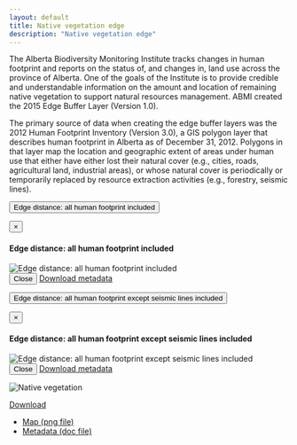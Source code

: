 ```yaml
---
layout: default
title: Native vegetation edge
description: "Native vegetation edge"
---
```


The Alberta Biodiversity Monitoring Institute tracks changes in human footprint and reports on the status of, and changes in, land use across the province of Alberta. One of the goals of the Institute is to provide credible and understandable information on the amount and location of remaining native vegetation to support natural resources management. 
ABMI created  the 2015 Edge Buffer Layer (Version 1.0).

The primary source of data when creating the edge buffer layers was the 2012 Human Footprint Inventory (Version 3.0), a GIS polygon layer that describes human footprint in Alberta as of December 31, 2012. Polygons in that layer map the location and geographic extent of areas under human use that either have either lost their natural cover (e.g., cities, roads, agricultural land, industrial areas), or whose natural cover is periodically or temporarily replaced by resource extraction activities (e.g., forestry, seismic lines). 


<p><button type="button" class="btn btn-primary" data-toggle="modal" data-target="#modal-edges-all-hf">Edge distance: all human footprint included</button></p>

<div class="modal fade" id="modal-edges-all-hf" tabindex="-1" role="dialog" aria-labelledby="modal-edges-all-hf-label">
  <div class="modal-dialog" role="document">
    <div class="modal-content">
      <div class="modal-header">
        <button type="button" class="close" data-dismiss="modal" aria-label="Close"><span aria-hidden="true">&times;</span></button>
        <h4 class="modal-title" id="modal-all-hf-label">Edge distance: all human footprint included</h4>
      </div>
      <div class="modal-body">
        <img src="{{ site.contents }}/habitat/edges/EdgeAllHF.png" class="img-responsive" alt="Edge distance: all human footprint included"/>
      </div>
      <div class="modal-footer">
        <button type="button" class="btn btn-default" data-dismiss="modal">Close</button>
        <a class="btn btn-primary" href="{{ site.ftproot }}/habitat/edges/W2W_Edge_Buffer_Metadata_16Dec2015final.doc" target="_blank">Download metadata <i class="fa fa-download"></i></a>
      </div>
    </div>
  </div>
</div>

<p><button type="button" class="btn btn-primary" data-toggle="modal" data-target="#modal-edges-no-seismic">Edge distance: all human footprint except seismic lines included</button></p>

<div class="modal fade" id="modal-edges-no-seismic" tabindex="-1" role="dialog" aria-labelledby="modal-edges-no-seismic-label">
  <div class="modal-dialog" role="document">
    <div class="modal-content">
      <div class="modal-header">
        <button type="button" class="close" data-dismiss="modal" aria-label="Close"><span aria-hidden="true">&times;</span></button>
        <h4 class="modal-title" id="modal-edges-no-seismic-label">Edge distance: all human footprint except seismic lines included</h4>
      </div>
      <div class="modal-body">
        <img src="{{ site.contents }}/habitat/edges/EdgeNoSeismicLines.png" class="img-responsive" alt="Edge distance: all human footprint except seismic lines included"/>
      </div>
      <div class="modal-footer">
        <button type="button" class="btn btn-default" data-dismiss="modal">Close</button>
        <a class="btn btn-primary" href="{{ site.ftproot }}/habitat/edges/W2W_Edge_Buffer_Metadata_16Dec2015final.doc" target="_blank">Download metadata <i class="fa fa-download"></i></a>
      </div>
    </div>
  </div>
</div>


<div class="row">
  <div class="col-6 col-sm-6 col-lg-6">
  <p><img src="{{ site.contents }}/habitat/edges/NativeVegetation.png" class="img-responsive" alt="Native vegetation"/></p>

<span class="pull-right">
<div class="btn-group">
  <a href="#" class="btn btn-primary dropdown-toggle" data-toggle="dropdown" aria-expanded="false">Download <i class="fa fa-download"></i></a>
  <ul class="dropdown-menu">
    <li><a href="{{ site.contents }}/habitat/edges/NativeVegetation.png" download>Map (png file)</a></li>
    <li><a href="{{ site.ftproot }}/habitat/edges/W2W_Edge_Buffer_Metadata_16Dec2015final.doc" download>Metadata (doc file)</a></li>
  </ul>
</div>
</span>

  </div>
</div>

